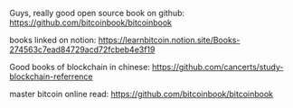 Guys, really good open source book on github:
https://github.com/bitcoinbook/bitcoinbook

books linked on notion:
https://learnbitcoin.notion.site/Books-274563c7ead84729acd72fcbeb4e3f19

Good books of blockchain in chinese:
https://github.com/cancerts/study-blockchain-referrence

master bitcoin online read:
https://github.com/bitcoinbook/bitcoinbook

